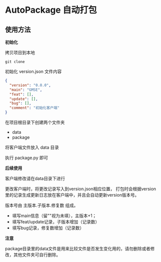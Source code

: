 # AutoPackage 自动打包

## 使用方法
**初始化**

拷贝项目到本地

```shell
git clone 
```

初始化 version.json 文件内容
```json
{
  "version": "0.0.0",
  "main": "GMSE",
  "feat": [],
  "update": [],
  "bug": [],
  "comment": "初始化客户端"
}
```

在项目根目录下创建两个文件夹
- data
- package

将客户端文件放入 data 目录

执行 package.py 即可

**后续使用**

客户端修改请在data目录下进行

更改客户端时，将更改记录写入到version.json相应位置，
打包时会根据version里的记录生成更新日志放在客户端中，并且会自动更新version版本号。

版本号由 主版本.子版本.修复数 组成。
- 填写main信息（留""视为未填），主版本+1；
- 填写feat/update记录，子版本增加（记录数）
- 填写bug记录，修复数增加（记录数）

**注意**

package目录里的data文件是用来比较文件是否发生变化用的，请勿删除或者修改，其他文件夹可自行删除。
